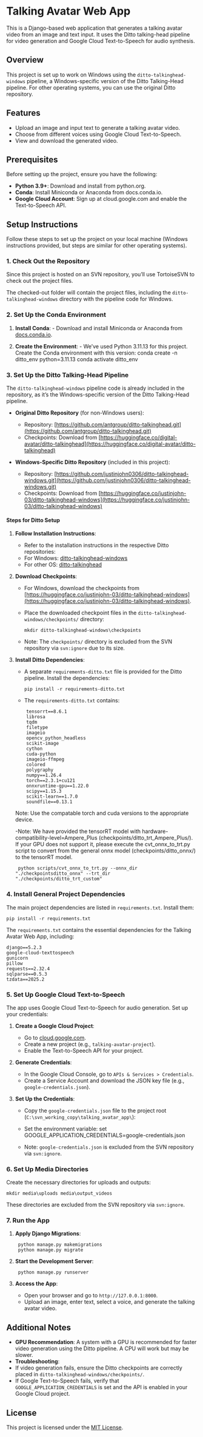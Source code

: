 # Talking Avatar Web App

This is a Django-based web application that generates a talking avatar video from an image and text input. It uses the Ditto talking-head pipeline for video generation and Google Cloud Text-to-Speech for audio synthesis.

## Overview

This project is set up to work on Windows using the `ditto-talkinghead-windows` pipeline, a Windows-specific version of the Ditto Talking-Head pipeline. For other operating systems, you can use the original Ditto repository.

## Features

- Upload an image and input text to generate a talking avatar video.
- Choose from different voices using Google Cloud Text-to-Speech.
- View and download the generated video.

## Prerequisites

Before setting up the project, ensure you have the following:

- **Python 3.9+**: Download and install from python.org.
- **Conda**: Install Miniconda or Anaconda from docs.conda.io.
- **Google Cloud Account**: Sign up at cloud.google.com and enable the Text-to-Speech API.

## Setup Instructions

Follow these steps to set up the project on your local machine (Windows instructions provided, but steps are similar for other operating systems).

### 1. Check Out the Repository

Since this project is hosted on an SVN repository, you’ll use TortoiseSVN to check out the project files.  

The checked-out folder will contain the project files, including the `ditto-talkinghead-windows` directory with the pipeline code for Windows.

### 2. Set Up the Conda Environment

1. **Install Conda**:
       - Download and install Miniconda or Anaconda from [docs.conda.io](https://docs.conda.io/en/latest/miniconda.html).

2. **Create the Environment**:
       - We’ve used Python 3.11.13 for this project. Create the Conda environment with this version:
        conda create -n ditto_env python=3.11.13
        conda activate ditto_env


### 3. Set Up the Ditto Talking-Head Pipeline

The `ditto-talkinghead-windows` pipeline code is already included in the repository, as it’s the Windows-specific version of the Ditto Talking-Head pipeline.

- **Original Ditto Repository** (for non-Windows users):
    - Repository: [https://github.com/antgroup/ditto-talkinghead.git](https://github.com/antgroup/ditto-talkinghead.git)
    - Checkpoints: Download from [https://huggingface.co/digital-avatar/ditto-talkinghead](https://huggingface.co/digital-avatar/ditto-talkinghead)

 - **Windows-Specific Ditto Repository** (included in this project):
    - Repository: [https://github.com/justinjohn0306/ditto-talkinghead-windows.git](https://github.com/justinjohn0306/ditto-talkinghead-windows.git)
    - Checkpoints: Download from [https://huggingface.co/justinjohn-03/ditto-talkinghead-windows](https://huggingface.co/justinjohn-03/ditto-talkinghead-windows)

#### Steps for Ditto Setup

1. **Follow Installation Instructions**:
    - Refer to the installation instructions in the respective Ditto repositories:
    - For Windows: [ditto-talkinghead-windows](https://github.com/justinjohn0306/ditto-talkinghead-windows.git)
    - For other OS: [ditto-talkinghead](https://github.com/antgroup/ditto-talkinghead.git)

2. **Download Checkpoints**:
    - For Windows, download the checkpoints from [https://huggingface.co/justinjohn-03/ditto-talkinghead-windows](https://huggingface.co/justinjohn-03/ditto-talkinghead-windows).
    - Place the downloaded checkpoint files in the `ditto-talkinghead-windows/checkpoints/` directory:
    
      `````
      mkdir ditto-talkinghead-windows\checkpoints
      `````
    - Note: The `checkpoints/` directory is excluded from the SVN repository via `svn:ignore` due to its size.
    
3. **Install Ditto Dependencies**:
    - A separate `requirements-ditto.txt` file is provided for the Ditto pipeline. Install the dependencies:
      `````
      pip install -r requirements-ditto.txt
      `````

    - The `requirements-ditto.txt` contains:
    `````
        tensorrt==8.6.1
        librosa
        tqdm
        filetype
        imageio
        opencv_python_headless
        scikit-image
        cython
        cuda-python
        imageio-ffmpeg
        colored
        polygraphy
        numpy==1.26.4
        torch==2.3.1+cu121
        onnxruntime-gpu==1.22.0
        scipy==1.15.3
        scikit-learn==1.7.0
        soundfile==0.13.1
    `````
    Note: Use the compatable torch and cuda versions to the appropriate device.
     
    
    -Note:
     We have provided the tensorRT model with hardware-compatibility-level=Ampere_Plus (checkpoints/ditto_trt_Ampere_Plus/). If your GPU does not support it, please execute the cvt_onnx_to_trt.py script to convert from the general onnx model (checkpoints/ditto_onnx/) to the tensorRT model.
    ````
     python scripts/cvt_onnx_to_trt.py --onnx_dir "./checkpointsditto_onnx" --trt_dir "./checkpoints/ditto_trt_custom"
    ````

### 4. Install General Project Dependencies

The main project dependencies are listed in `requirements.txt`. Install them:

    
    pip install -r requirements.txt
    

The `requirements.txt` contains the essential dependencies for the Talking Avatar Web App, including:

    django==5.2.3
    google-cloud-texttospeech
    gunicorn
    pillow
    requests==2.32.4
    sqlparse==0.5.3
    tzdata==2025.2


### 5. Set Up Google Cloud Text-to-Speech

The app uses Google Cloud Text-to-Speech for audio generation. Set up your credentials:

1. **Create a Google Cloud Project**:
    - Go to [cloud.google.com](https://cloud.google.com).
    - Create a new project (e.g., `talking-avatar-project`).
    - Enable the Text-to-Speech API for your project.

2. **Generate Credentials**:
    - In the Google Cloud Console, go to `APIs & Services > Credentials`.
    - Create a Service Account and download the JSON key file (e.g., `google-credentials.json`).

3. **Set Up the Credentials**:
    - Copy the `google-credentials.json` file to the project root (`C:\svn_working_copy\talking_avatar_app\`):
        
    - Set the environment variable:
        set GOOGLE_APPLICATION_CREDENTIALS=google-credentials.json
    - Note: `google-credentials.json` is excluded from the SVN repository via `svn:ignore`.

### 6. Set Up Media Directories

Create the necessary directories for uploads and outputs:

    mkdir media\uploads media\output_videos


These directories are excluded from the SVN repository via `svn:ignore`.

### 7. Run the App

1. **Apply Django Migrations**:

        python manage.py makemigrations
        python manage.py migrate

2. **Start the Development Server**:

        python manage.py runserver

3. **Access the App**:
    - Open your browser and go to `http://127.0.0.1:8000`.
    - Upload an image, enter text, select a voice, and generate the talking avatar video.

## Additional Notes

- **GPU Recommendation**: A system with a GPU is recommended for faster video generation using the Ditto pipeline. A CPU will work but may be slower.
- **Troubleshooting**:
- If video generation fails, ensure the Ditto checkpoints are correctly placed in `ditto-talkinghead-windows/checkpoints/`.
- If Google Text-to-Speech fails, verify that `GOOGLE_APPLICATION_CREDENTIALS` is set and the API is enabled in your Google Cloud project.

## License

This project is licensed under the [MIT License](https://opensource.org/licenses/MIT).































